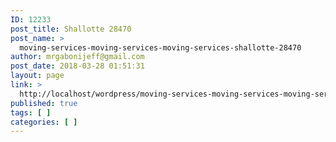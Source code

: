 ```yaml
---
ID: 12233
post_title: Shallotte 28470
post_name: >
  moving-services-moving-services-moving-services-shallotte-28470
author: mrgabonijeff@gmail.com
post_date: 2018-03-28 01:51:31
layout: page
link: >
  http://localhost/wordpress/moving-services-moving-services-moving-services-shallotte-28470/
published: true
tags: [ ]
categories: [ ]
---
```


